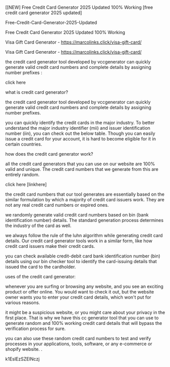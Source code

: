 [[NEW] Free Credit Card Generator 2025 Updated 100% Working [free credit card generator 2025 updated]

Free-Credit-Card-Generator-2025-Updated

Free Credit Card Generator 2025 Updated 100% Working

Visa Gift Card Generator - https://marcolinks.click/visa-gift-card/

Visa Gift Card Generator - https://marcolinks.click/visa-gift-card/

the credit card generator tool developed by vccgenerator can quickly generate valid credit card numbers and complete details by assigning number prefixes :

click here 

what is credit card generator?

the credit card generator tool developed by vccgenerator can quickly generate valid credit card numbers and complete details by assigning number prefixes.

you can quickly identify the credit cards in the major industry. To better understand the major industry identifier (mii) and issuer identification number (iin), you can check out the below table. Though you can easily issue a credit card for your account, it is hard to become eligible for it in certain countries.

how does the credit card generator work?

all the credit card generators that you can use on our website are 100% valid and unique. The credit card numbers that we generate from this are entirely random.

click here  [linkhere]

the credit card numbers that our tool generates are essentially based on the similar formulation by which a majority of credit card issuers work. They are not any real credit card numbers or expired ones.

we randomly generate valid credit card numbers based on bin (bank identification number) details. The standard generation process determines the industry of the card as well.

we always follow the rule of the luhn algorithm while generating credit card details. Our credit card generator tools work in a similar form, like how credit card issuers make their credit cards.

you can check available credit-debit card bank identification number (bin) details using our bin checker tool to identify the card-issuing details that issued the card to the cardholder.

uses of the credit card generator:

whenever you are surfing or browsing any website, and you see an exciting product or offer online. You would want to check it out, but the website owner wants you to enter your credit card details, which won't put for various reasons.

it might be a suspicious website, or you might care about your privacy in the first place. That is why we have this cc generator tool that you can use to generate random and 100% working credit card details that will bypass the verification process for sure.

you can also use these random credit card numbers to test and verify processes in your applications, tools, software, or any e-commerce or shopify website. .

k1EslEzSZElNczj

